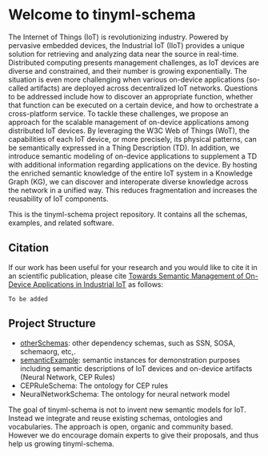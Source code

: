 # Welcome to tinyml-schema

The Internet of Things (IoT) is revolutionizing industry. Powered by pervasive embedded devices, the Industrial IoT (IIoT) provides a unique solution for retrieving and analyzing data near the source in real-time. Distributed computing presents management challenges, as IoT devices are diverse and constrained, and their number is growing exponentially. The situation is even more challenging when various on-device applications (so-called artifacts) are deployed across decentralized IoT networks. Questions to be addressed include how to discover an appropriate function, whether that function can be executed on a certain device, and how to orchestrate a cross-platform service. To tackle these challenges, we propose an approach for the scalable management of on-device applications among distributed IoT devices. By leveraging the W3C Web of Things (WoT), the capabilities of each IoT device, or more precisely, its physical patterns, can be semantically expressed in a Thing Description (TD). In addition, we introduce semantic modeling of on-device applications to supplement a TD with additional information regarding applications on the device. By hosting the enriched semantic knowledge of the entire IoT system in a Knowledge Graph (KG), we can discover and interoperate diverse knowledge across the network in a unified way. This reduces fragmentation and increases the reusability of IoT components. 

This is the tinyml-schema project repository. It contains all the schemas, examples, and related software.

## Citation
If our work has been useful for your research and you would like to cite it in an scientific publication, please cite [Towards Semantic Management of On-Device Applications in Industrial IoT]() as follows:
```
To be added
```

## Project Structure
* [otherSchemas](https://github.com/tinyml-schema-collab/tinyml-schema/tree/main/otherschemas): other dependency schemas, such as SSN, SOSA, schemaorg, etc,.
* [semanticExample](https://github.com/tinyml-schema-collab/tinyml-schema/tree/main/semanticexample): semantic instances for demonstration purposes including semantic descriptions of IoT devices and on-device artifacts (Neural Network, CEP Rules)
* CEPRuleSchema: The ontology for CEP rules
* NeuralNetworkSchema: The ontology for neural network model

The goal of tinyml-schema is not to invent new semantic models for IoT. Instead we integrate and reuse existing schemas, ontologies and vocabularies. The approach is open, organic and community based. However we do encourage domain experts to give their proposals, and thus help us growing tinyml-schema. 




